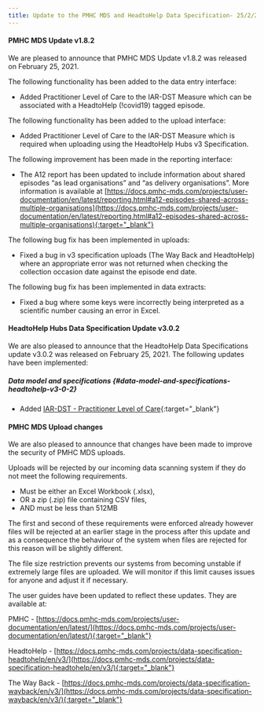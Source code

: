 ```yaml
---
title: Update to the PMHC MDS and HeadtoHelp Data Specification- 25/2/2021
---
```


#### PMHC MDS Update v1.8.2 ####

We are pleased to announce that PMHC MDS Update v1.8.2 was released on
February 25, 2021.

The following functionality has been added to the data entry interface:
* Added Practitioner Level of Care to the IAR-DST Measure which can be
  associated with a HeadtoHelp (!covid19) tagged episode.

The following functionality has been added to the upload interface:
* Added Practitioner Level of Care to the IAR-DST Measure which is required
  when uploading using the HeadtoHelp Hubs v3 Specification.

The following improvement has been made in the reporting interface:
* The A12 report has been updated to include information about shared
  episodes “as lead organisations” and “as delivery organisations”. More
  information is available at
  [https://docs.pmhc-mds.com/projects/user-documentation/en/latest/reporting.html#a12-episodes-shared-across-multiple-organisations](https://docs.pmhc-mds.com/projects/user-documentation/en/latest/reporting.html#a12-episodes-shared-across-multiple-organisations){:target="_blank"}

The following bug fix has been implemented in uploads:
* Fixed a bug in v3 specification uploads (The Way Back and HeadtoHelp)
  where an appropriate error was not returned when checking the collection
  occasion date against the episode end date.

The following bug fix has been implemented in data extracts:
* Fixed a bug where some keys were incorrectly being interpreted as a
  scientific number causing an error in Excel.

#### HeadtoHelp Hubs Data Specification Update v3.0.2 ####

We are also pleased to announce that the HeadtoHelp Data Specifications
update v3.0.2 was released on February 25, 2021. The following updates have
been implemented:

##### Data model and specifications {#data-model-and-specifications-headtohelp-v3-0-2}

* Added [IAR-DST - Practitioner Level of Care](https://docs.pmhc-mds.com/projects/data-specification-headtohelp/en/v3/data-specification/data-model-and-specifications.html#iar-dst-practitioner-level-of-care){:target="_blank"}

#### PMHC MDS Upload changes ####

We are also pleased to announce that changes have been made to improve the security
of PMHC MDS uploads.

Uploads will be rejected by our incoming data scanning system if they do not
meet the following requirements.

* Must be either an Excel Workbook (.xlsx),
* OR a zip (.zip) file containing CSV files,
* AND must be less than 512MB

The first and second of these requirements were enforced already however
files will be rejected at an earlier stage in the process after this update
and as a consequence the behaviour of the system when files are rejected for
this reason will be slightly different.

The file size restriction prevents our systems from becoming unstable if
extremely large files are uploaded. We will monitor if this limit causes
issues for anyone and adjust it if necessary.

The user guides have been updated to reflect these updates. They are available at:

PMHC - [https://docs.pmhc-mds.com/projects/user-documentation/en/latest/](https://docs.pmhc-mds.com/projects/user-documentation/en/latest/){:target="_blank"}

HeadtoHelp - [https://docs.pmhc-mds.com/projects/data-specification-headtohelp/en/v3/](https://docs.pmhc-mds.com/projects/data-specification-headtohelp/en/v3/){:target="_blank"}

The Way Back - [https://docs.pmhc-mds.com/projects/data-specification-wayback/en/v3/](https://docs.pmhc-mds.com/projects/data-specification-wayback/en/v3/){:target="_blank"}
